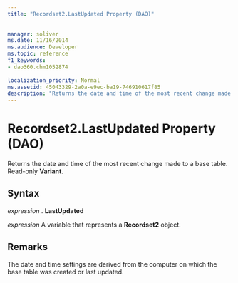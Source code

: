 ```yaml
---
title: "Recordset2.LastUpdated Property (DAO)"
 
 
manager: soliver
ms.date: 11/16/2014
ms.audience: Developer
ms.topic: reference
f1_keywords:
- dao360.chm1052874
  
localization_priority: Normal
ms.assetid: 45043329-2a0a-e9ec-ba19-746910617f85
description: "Returns the date and time of the most recent change made to a base table. Read-only Variant ."
---
```


# Recordset2.LastUpdated Property (DAO)

 Returns the date and time of the most recent change made to a base table. Read-only **Variant**. 
  
## Syntax

 *expression*  . **LastUpdated**
  
 *expression*  A variable that represents a **Recordset2** object. 
  
## Remarks

The date and time settings are derived from the computer on which the base table was created or last updated.
  

